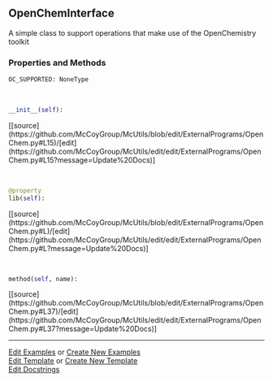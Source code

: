 ## <a id="McUtils.ExternalPrograms.OpenChem.OpenChemInterface">OpenChemInterface</a>
A simple class to support operations that make use of the OpenChemistry toolkit

### Properties and Methods
```python
OC_SUPPORTED: NoneType
```
<a id="McUtils.ExternalPrograms.OpenChem.OpenChemInterface.__init__" class="docs-object-method">&nbsp;</a> 
```python
__init__(self): 
```
<div class="docs-source-link" markdown="1">
[[source](https://github.com/McCoyGroup/McUtils/blob/edit/ExternalPrograms/OpenChem.py#L15)/[edit](https://github.com/McCoyGroup/McUtils/edit/edit/ExternalPrograms/OpenChem.py#L15?message=Update%20Docs)]
</div>

<a id="McUtils.ExternalPrograms.OpenChem.OpenChemInterface.lib" class="docs-object-method">&nbsp;</a> 
```python
@property
lib(self): 
```
<div class="docs-source-link" markdown="1">
[[source](https://github.com/McCoyGroup/McUtils/blob/edit/ExternalPrograms/OpenChem.py#L)/[edit](https://github.com/McCoyGroup/McUtils/edit/edit/ExternalPrograms/OpenChem.py#L?message=Update%20Docs)]
</div>

<a id="McUtils.ExternalPrograms.OpenChem.OpenChemInterface.method" class="docs-object-method">&nbsp;</a> 
```python
method(self, name): 
```
<div class="docs-source-link" markdown="1">
[[source](https://github.com/McCoyGroup/McUtils/blob/edit/ExternalPrograms/OpenChem.py#L37)/[edit](https://github.com/McCoyGroup/McUtils/edit/edit/ExternalPrograms/OpenChem.py#L37?message=Update%20Docs)]
</div>





___

[Edit Examples](https://github.com/McCoyGroup/McUtils/edit/edit/ci/examples/McUtils/ExternalPrograms/OpenChem/OpenChemInterface.md) or 
[Create New Examples](https://github.com/McCoyGroup/McUtils/new/edit/?filename=ci/examples/McUtils/ExternalPrograms/OpenChem/OpenChemInterface.md) <br/>
[Edit Template](https://github.com/McCoyGroup/McUtils/edit/edit/ci/docs/McUtils/ExternalPrograms/OpenChem/OpenChemInterface.md) or 
[Create New Template](https://github.com/McCoyGroup/McUtils/new/edit/?filename=ci/docs/templates/McUtils/ExternalPrograms/OpenChem/OpenChemInterface.md) <br/>
[Edit Docstrings](https://github.com/McCoyGroup/McUtils/edit/edit/McUtils/ExternalPrograms/OpenChem.py?message=Update%20Docs)